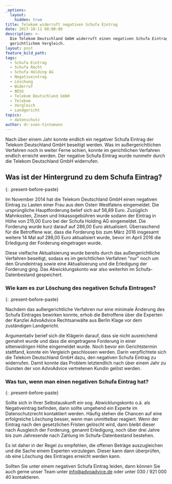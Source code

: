 ```yaml
---
_options:
  layout:
    hidden: true
title: Telekom widerruft negativen Schufa Eintrag
date: 2017-10-11 00:00:00
description: >-
  Die Telekom Deutschland GmbH widerruft einen negativen Schufa Eintrag nach
  gerichtlichem Vergleich.
layout: post
feature_bild_path:
tags:
  - Schufa Eintrag
  - Schufa Recht
  - Schufa Holding AG
  - Negativeintrag
  - Löschung
  - Widerruf
  - BDSG
  - Telekom Deutschland GmbH
  - Telekom
  - Vergleich
  - Landgericht
topics:
  - datenschutz
author: dr-sven-tintemann
---
```



Nach über einem Jahr konnte endlich ein negativer Schufa Eintrag der Telekom Deutschland GmbH beseitigt werden. Was im außergerichtlichen Verfahren noch in weiter Ferne schien, konnte im gerichtlichen Verfahren endlich erreicht werden. Der negative Schufa Eintrag wurde nunmehr durch die Telekom Deutschland GmbH widerrufen.

## **Was ist der Hintergrund zu dem Schufa Eintrag?**
{: .present-before-paste}

Im November 2014 hat die Telekom Deutschland GmbH einen negativen Eintrag zu Lasten einer Frau aus dem Osten Westfalens eingemeldet. Die ursprüngliche Hauptforderung belief sich auf 56,89 Euro. Zuzüglich Mahnkosten, Zinsen und Inkassogebühren wurde sodann der Eintrag in Höhe von 215,00 Euro bei der Schufa Holding AG eingemeldet. Die Forderung wurde kurz darauf auf 286,00 Euro aktualisiert. Überraschend  für die Betroffene war, dass die Forderung bis zum März 2016 insgesamt weitere 14 Mal auf 286,00 Euro aktualisiert wurde, bevor im April 2016 die Erledigung der Forderung eingetragen wurde.

Diese vielfache Aktualisierung wurde bereits durch das außergerichtliche Verfahren beseitigt, sodass es im gerichtlichen Verfahren "nur" noch um den Grundeintrag sowie eine Aktualisierung und die Erledigung der Forderung ging. Das Abwicklungskonto war also weiterhin im Schufa-Datenbestand gespeichert.

### **Wie kam es zur Löschung des negativen Schufa Eintrages?**
{: .present-before-paste}

Nachdem das außergerichtliche Verfahren nur eine minimale Änderung des Schufa Eintrages bewirken konnte, erhob die Betroffene über die Experten der Kanzlei AdvoAdvice Rechtsanwälte aus Berlin Klage vor dem zuständigen Landgericht.

Argumentativ berief sich die Klägerin darauf, dass sie nicht ausreichend gemahnt wurde und dass die eingetragene Forderung in einer sittenwidrigen Höhe eingemeldet wurde. Noch bevor ein Gerichtstermin stattfand, konnte ein Vergleich geschlossen werden. Darin verpflichtete sich die Telekom Deutschland GmbH dazu, den negativen Schufa Eintrag zu widerrufen. Damit konnte das Problem letztendlich nach über einem Jahr zu Gunsten der von AdvoAdvice vertretenen Kundin gelöst werden.

### **Was tun, wenn man einen negativen Schufa Eintrag hat?**
{: .present-before-paste}

Sollte sich in Ihrer Selbstauskunft ein sog. Abwicklungskonto o.ä. als Negativeintrag befinden, dann sollte umgehend ein Experte im Datenschutzrecht kontaktiert werden. Häufig stehen die Chancen auf eine erfolgreiche Löschung besser, wenn man unmittelbar reagiert. Wenn der Eintrag nach den gesetzlichen Fristen gelöscht wird, dann bleibt dieser nach Ausgleich der Forderung, genannt Erledigung, noch über drei Jahre bis zum Jahresende nach Zahlung im Schufa-Datenbestand bestehen.

Es ist daher in der Regel zu empfehlen, die offenen Beträge auszugleichen und die Sache einem Experten vorzulegen. Dieser kann dann überprüfen, ob eine Löschung des Eintrages erreicht werden kann.

Sollten Sie unter einem negativen Schufa Eintrag leiden, dann können Sie auch gerne unser Team unter info@advoadvice.de oder unter 030 / 921 000 40 kontaktieren.